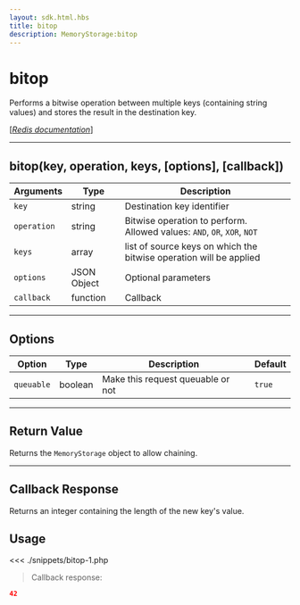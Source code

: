 ```yaml
---
layout: sdk.html.hbs
title: bitop
description: MemoryStorage:bitop
---
```


# bitop

Performs a bitwise operation between multiple keys (containing string values) and stores the result in the destination key.

[[_Redis documentation_]](https://redis.io/commands/bitop)

---

## bitop(key, operation, keys, [options], [callback])

| Arguments   | Type        | Description                                                                 |
| ----------- | ----------- | --------------------------------------------------------------------------- |
| `key`       | string      | Destination key identifier                                                  |
| `operation` | string      | Bitwise operation to perform.<br/>Allowed values: `AND`, `OR`, `XOR`, `NOT` |
| `keys`      | array       | list of source keys on which the bitwise operation will be applied          |
| `options`   | JSON Object | Optional parameters                                                         |
| `callback`  | function    | Callback                                                                    |

---

## Options

| Option     | Type    | Description                       | Default |
| ---------- | ------- | --------------------------------- | ------- |
| `queuable` | boolean | Make this request queuable or not | `true`  |

---

## Return Value

Returns the `MemoryStorage` object to allow chaining.

---

## Callback Response

Returns an integer containing the length of the new key's value.

## Usage

<<< ./snippets/bitop-1.php

> Callback response:

```json
42
```
